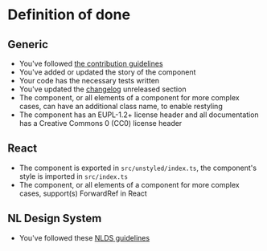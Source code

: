 <!-- @license CC0-1.0 -->

# Definition of done

## Generic

- You've followed [the contribution guidelines](../CONTRIBUTING.md)
- You've added or updated the story of the component
- Your code has the necessary tests written
- You've updated the [changelog](../CHANGELOG.md) unreleased section
- The component, or all elements of a component for more complex cases, can have an additional class name, to enable restyling
- The component has an EUPL-1.2+ license header and all documentation has a Creative Commons 0 (CC0) license header

## React

- The component is exported in `src/unstyled/index.ts`, the component's style is imported in `src/index.ts`
- The component, or all elements of a component for more complex cases, support(s) ForwardRef in React

## NL Design System

- You've followed these [NLDS guidelines](https://nldesignsystem.nl/meedoen/als-developer/meewerken-als-developer/)
